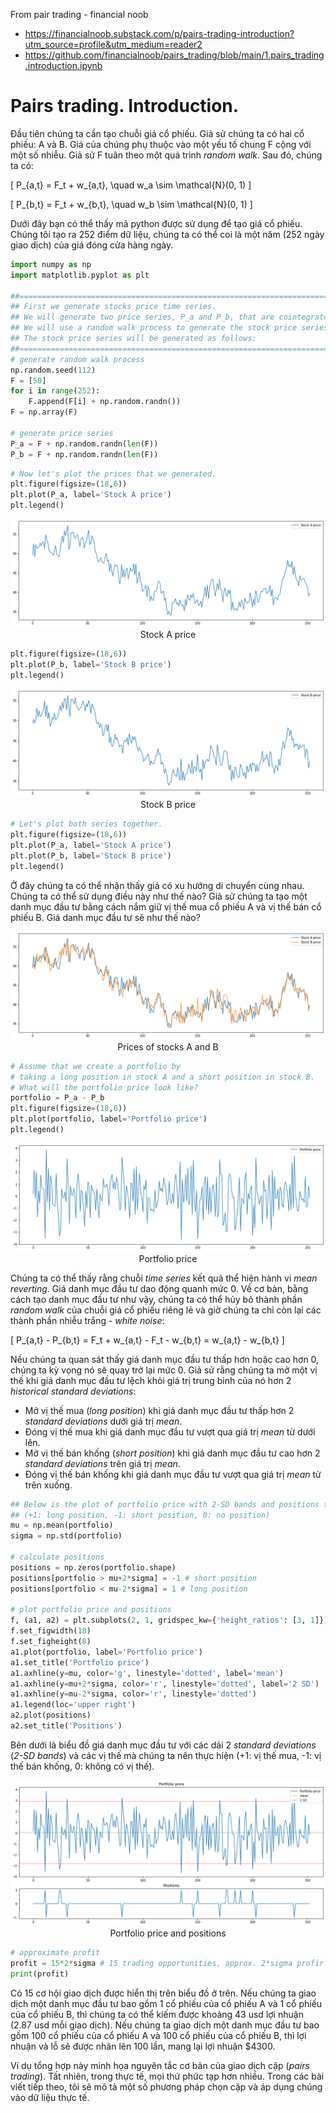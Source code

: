 From pair trading - financial noob
- https://financialnoob.substack.com/p/pairs-trading-introduction?utm_source=profile&utm_medium=reader2
- https://github.com/financialnoob/pairs_trading/blob/main/1.pairs_trading.introduction.ipynb

# Pairs trading. Introduction.

Đầu tiên chúng ta cần tạo chuỗi giá cổ phiếu. Giả sử chúng ta có hai cổ phiếu: A và B. Giá của chúng phụ thuộc vào một yếu tố chung F cộng với một số nhiễu. Giả sử F tuân theo một quá trình *random walk*. Sau đó, chúng ta có:

\[
P_{a,t} = F_t + w_{a,t}, \quad w_a \sim \mathcal{N}(0, 1)
\]

\[
P_{b,t} = F_t + w_{b,t}, \quad w_b \sim \mathcal{N}(0, 1)
\]


Dưới đây bạn có thể thấy mã python được sử dụng để tạo giá cổ phiếu. Chúng tôi tạo ra 252 điểm dữ liệu, chúng ta có thể coi là một năm (252 ngày giao dịch) của giá đóng cửa hàng ngày.

```python
import numpy as np
import matplotlib.pyplot as plt

##================================================================================================
## First we generate stocks price time series. 
## We will generate two price series, P_a and P_b, that are cointegrated. 
## We will use a random walk process to generate the stock price series. 
## The stock price series will be generated as follows:
##================================================================================================
# generate random walk process
np.random.seed(112)
F = [50]
for i in range(252):
    F.append(F[i] + np.random.randn())
F = np.array(F)

# generate price series
P_a = F + np.random.randn(len(F))
P_b = F + np.random.randn(len(F))
```

```python
# Now let's plot the prices that we generated.
plt.figure(figsize=(18,6))
plt.plot(P_a, label='Stock A price')
plt.legend()
```

<center>

![alt text](image_2-7/image.png)
Stock A price

</center>

```python
plt.figure(figsize=(18,6))
plt.plot(P_b, label='Stock B price')
plt.legend()
```

<center>

![alt text](image_2-7/image-1.png)
Stock B price
</center>

```python
# Let's plot both series together.
plt.figure(figsize=(18,6))
plt.plot(P_a, label='Stock A price')
plt.plot(P_b, label='Stock B price')
plt.legend()
```

Ở đây chúng ta có thể nhận thấy giá có xu hướng di chuyển cùng nhau. Chúng ta có thể sử dụng điều này như thế nào? Giả sử chúng ta tạo một danh mục đầu tư bằng cách nắm giữ vị thế mua cổ phiếu A và vị thế bán cổ phiếu B. Giá danh mục đầu tư sẽ như thế nào?

<center>

![alt text](image_2-7/image-3.png)
Prices of stocks A and B

</center>

```python
# Assume that we create a portfolio by 
# taking a long position in stock A and a short position in stock B. 
# What will the portfolio price look like?
portfolio = P_a - P_b
plt.figure(figsize=(18,6))
plt.plot(portfolio, label='Portfolio price')
plt.legend()
```

<center>

![alt text](image_2-7/image-4.png)
Portfolio price

</center>

Chúng ta có thể thấy rằng chuỗi *time series* kết quả thể hiện hành vi *mean reverting*. Giá danh mục đầu tư dao động quanh mức 0. Về cơ bản, bằng cách tạo danh mục đầu tư như vậy, chúng ta có thể hủy bỏ thành phần *random walk* của chuỗi giá cổ phiếu riêng lẻ và giờ chúng ta chỉ còn lại các thành phần nhiễu trắng - *white noise*:

\[
P_{a,t} - P_{b,t} = F_t + w_{a,t} - F_t - w_{b,t} = w_{a,t} - w_{b,t}
\]

Nếu chúng ta quan sát thấy giá danh mục đầu tư thấp hơn hoặc cao hơn 0, chúng ta kỳ vọng nó sẽ quay trở lại mức 0. Giả sử rằng chúng ta mở một vị thế khi giá danh mục đầu tư lệch khỏi giá trị trung bình của nó hơn 2 *historical standard deviations*:

- Mở vị thế mua (*long position*) khi giá danh mục đầu tư thấp hơn 2 *standard deviations* dưới giá trị *mean*.
- Đóng vị thế mua khi giá danh mục đầu tư vượt qua giá trị *mean* từ dưới lên.
- Mở vị thế bán khống (*short position*) khi giá danh mục đầu tư cao hơn 2 *standard deviations* trên giá trị *mean*.
- Đóng vị thế bán khống khi giá danh mục đầu tư vượt qua giá trị *mean* từ trên xuống.

```python
## Below is the plot of portfolio price with 2-SD bands and positions that we should take 
## (+1: long position, -1: short position, 0: no position)
mu = np.mean(portfolio)
sigma = np.std(portfolio)

# calculate positions
positions = np.zeros(portfolio.shape)
positions[portfolio > mu+2*sigma] = -1 # short position
positions[portfolio < mu-2*sigma] = 1 # long position

# plot portfolio price and positions
f, (a1, a2) = plt.subplots(2, 1, gridspec_kw={'height_ratios': [3, 1]})
f.set_figwidth(18)
f.set_figheight(8)
a1.plot(portfolio, label='Portfolio price')
a1.set_title('Portfolio price')
a1.axhline(y=mu, color='g', linestyle='dotted', label='mean')
a1.axhline(y=mu+2*sigma, color='r', linestyle='dotted', label='2 SD')
a1.axhline(y=mu-2*sigma, color='r', linestyle='dotted')
a1.legend(loc='upper right')
a2.plot(positions)
a2.set_title('Positions')
```

Bên dưới là biểu đồ giá danh mục đầu tư với các dải 2 *standard deviations* (*2-SD bands*) và các vị thế mà chúng ta nên thực hiện (+1: vị thế mua, -1: vị thế bán khống, 0: không có vị thế).

<center>

![alt text](image_2-7/image-5.png)
Portfolio price and positions

</center>

```python
# approximate profit
profit = 15*2*sigma # 15 trading opportunities, approx. 2*sigma profir per trade
print(profit)
```

Có 15 cơ hội giao dịch được hiển thị trên biểu đồ ở trên. Nếu chúng ta giao dịch một danh mục đầu tư bao gồm 1 cổ phiếu của cổ phiếu A và 1 cổ phiếu của cổ phiếu B, thì chúng ta có thể kiếm được khoảng 43 usd lợi nhuận (2.87 usd mỗi giao dịch). Nếu chúng ta giao dịch một danh mục đầu tư bao gồm 100 cổ phiếu của cổ phiếu A và 100 cổ phiếu của cổ phiếu B, thì lợi nhuận và lỗ sẽ được nhân lên 100 lần, mang lại lợi nhuận $4300.

Ví dụ tổng hợp này minh họa nguyên tắc cơ bản của giao dịch cặp (*pairs trading*). Tất nhiên, trong thực tế, mọi thứ phức tạp hơn nhiều. Trong các bài viết tiếp theo, tôi sẽ mô tả một số phương pháp chọn cặp và áp dụng chúng vào dữ liệu thực tế.
